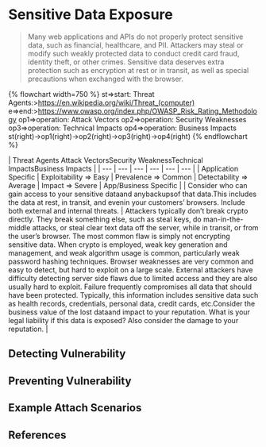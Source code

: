 # Sensitive Data Exposure

> Many web applications and APIs do not properly protect sensitive data, such as financial, healthcare, and PII. Attackers may steal or modify such weakly protected data to conduct credit card fraud, identity theft, or other crimes. Sensitive data deserves extra protection such as encryption at rest or in transit, as well as special precautions when exchanged with the browser.

{% flowchart width=750 %}
st=>start: Threat Agents:>https://en.wikipedia.org/wiki/Threat_(computer)
e=>end:>https://www.owasp.org/index.php/OWASP_Risk_Rating_Methodology
op1=>operation: Attack Vectors
op2=>operation: Security Weaknesses
op3=>operation: Technical Impacts
op4=>operation: Business Impacts
st(right)->op1(right)->op2(right)->op3(right)->op4(right)
{% endflowchart %}

| Threat Agents <td>Attack Vectors</td><td colspan="2">Security Weakness</td><td>Technical Impacts</td><td>Business Impacts</td> |
| --- | --- | --- | --- | --- | --- |
| Application Specific | Exploitability => Easy | Prevalence => Common | Detectability => Average | Impact => Severe | App/Business Specific |
| Consider who can gain access to your sensitive dataand anybackupsof that data.This includes the data at rest, in transit, and evenin your customers’ browsers. Include both external and internal threats. | Attackers typically don’t break crypto directly. They break something else, such as steal keys, do man-in-the-middle attacks, or steal clear text data off the server, while in transit, or from the user’s browser. <td colspan="2">The most common flaw is simply not encrypting sensitive data. When crypto is employed, weak key generation and management, and weak algorithm usage is common, particularly weak password hashing techniques. Browser weaknesses are very common and easy to detect, but hard to exploit on a large scale. External attackers have difficulty detecting server side flaws due to limited access and they are also usually hard to exploit.</td> <td>Failure frequently compromises all data that should have been protected. Typically, this information includes sensitive data such as health records, credentials, personal data, credit cards, etc.</td><td>Consider the business value of the lost dataand impact to your reputation. What is your legal liability if this data is exposed? Also consider the damage to your reputation.</td> |

## Detecting Vulnerability



## Preventing Vulnerability



## Example Attach Scenarios


## References


